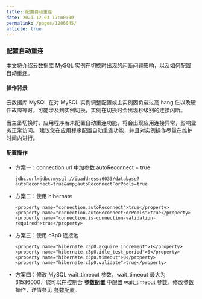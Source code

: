 ```yaml
---
title: 配置自动重连
date: 2021-12-03 17:00:00
permalink: /pages/1206045/
article: true
---
```


### 配置自动重连

本文将介绍云数据库 MySQL 实例在切换时出现的闪断问题影响，以及如何配置自动重连。

#### 操作背景

云数据库 MySQL 在对 MySQL 实例调整配置或主实例因负载过高 hang 住以及硬件故障等时，可能涉及到实例切换，实例在切换时会出现秒级别的连接闪断。

当主备切换时，应用程序若未配置自动重连功能，将会出现应用连接异常，影响业务正常访问。 建议您在应用程序配置自动重连功能，并且对实例操作尽量在维护时间内进行。

#### 配置操作

+ 方案一：connection url 中加参数 autoReconnect = true

  ```
  jdbc.url=jdbc:mysql://ipaddress:6033/database?autoReconnect=true&amp;autoReconnectForPools=true
  ```

+ 方案二：使用 hibernate

  ```
  <property name="connection.autoReconnect">true</property>
  <property name="connection.autoReconnectForPools">true</property>
  <property name="connection.is-connection-validation-required">true</property>
  ```

+ 方案三：使用 c3p0 连接池

  ```
  <property name="hibernate.c3p0.acquire_increment">1</property> 
  <property name="hibernate.c3p0.idle_test_period">0</property> 
  <property name="hibernate.c3p0.timeout">0</property>
  <property name="hibernate.c3p0.validate">true</property>
  ```

+ 方案四：修改 MySQL wait_timeout 参数，wait_timeout 最大为 31536000，您可以在控制台 **参数配置** 中配置 wait_timeout 参数。修改参数操作，详情参见 [参数配置](./../04.操作指南/06.参数配置.md)。

  
